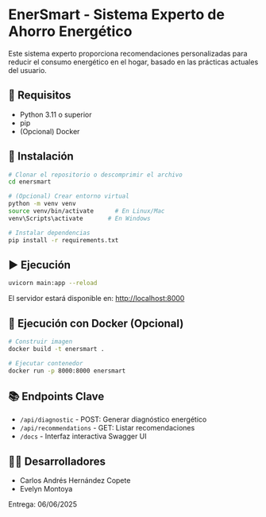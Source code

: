 
# EnerSmart - Sistema Experto de Ahorro Energético

Este sistema experto proporciona recomendaciones personalizadas para reducir el consumo energético en el hogar, basado en las prácticas actuales del usuario.

## 🚀 Requisitos

- Python 3.11 o superior
- pip
- (Opcional) Docker

## 🔧 Instalación

```bash
# Clonar el repositorio o descomprimir el archivo
cd enersmart

# (Opcional) Crear entorno virtual
python -m venv venv
source venv/bin/activate      # En Linux/Mac
venv\Scripts\activate       # En Windows

# Instalar dependencias
pip install -r requirements.txt
```

## ▶️ Ejecución

```bash
uvicorn main:app --reload
```

El servidor estará disponible en: [http://localhost:8000](http://localhost:8000)

## 🐳 Ejecución con Docker (Opcional)

```bash
# Construir imagen
docker build -t enersmart .

# Ejecutar contenedor
docker run -p 8000:8000 enersmart
```

## 📚 Endpoints Clave

- `/api/diagnostic` - POST: Generar diagnóstico energético
- `/api/recommendations` - GET: Listar recomendaciones
- `/docs` - Interfaz interactiva Swagger UI

## 👨‍💻 Desarrolladores

- Carlos Andrés Hernández Copete
- Evelyn Montoya

Entrega: 06/06/2025
